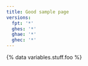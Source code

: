 ```yaml
---
title: Good sample page
versions:
  fpt: '*'
  ghes: '*'
  ghae: '*'
  ghec: '*'
---
```


{% data variables.stuff.foo %}
